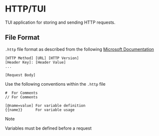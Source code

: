 # HTTP/TUI

TUI application for storing and sending HTTP requests.

## File Format

`.http` file format as described from the following 
[Microsoft Documentation](https://learn.microsoft.com/en-us/aspnet/core/test/http-files?view=aspnetcore-8.0)

```http
[HTTP Method] [URL] [HTTP Version]
[Header Key]: [Header Value]
...

[Request Body]
```

Use the following conventions within the `.http` file
```http
#  For Comments
// For Comments

[@name=value] For variable definition
{{name}}      For variable usage
```

>[!NOTE]
>Variables must be defined before a request
